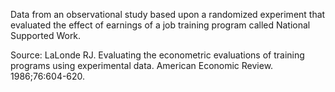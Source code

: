 
Data from an observational study based upon a randomized experiment that
evaluated the effect of earnings of a job training program called National
Supported Work.

Source: LaLonde RJ. Evaluating the econometric evaluations of training programs
using experimental data. American Economic Review. 1986;76:604-620.

